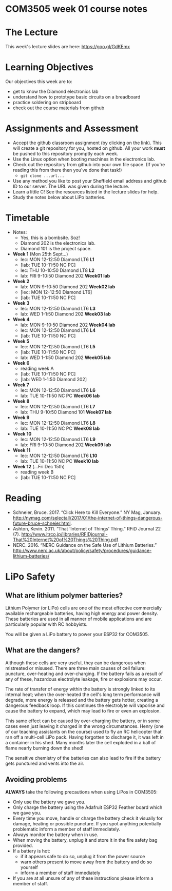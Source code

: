 COM3505 week 01 course notes
===

# The Lecture

This week's lecture slides are here: https://goo.gl/GdKEmx


# Learning Objectives

Our objectives this week are to:

- get to know the Diamond electronics lab
- understand how to prototype basic circuits on a breadboard
- practice soldering on stripboard
- check out the course materials from github


# Assignments and Assessment

- Accept the github classroom assignment (by clicking on the link). This will
  create a git repository for you, hosted on github. All your work **must** be
  pushed to this repository promptly each week.
- Use the Linux option when booting machines in the electronics lab.
- Check out the repository from github into your own file space. (If you're
  reading this from there then you've done that task!)
    - `git clone ...url...`
- Use any method you like to post your Sheffield email address and github ID
  to our server. The URL was given during the lecture.
- Learn a little C! See the resources listed in the lecture slides for help.
- Study the notes below about LiPo batteries.


# Timetable

- Notes:
    - Yes, this is a bombsite. Soz!
    - Diamond 202 is the electronics lab.
    - Diamond 101 is the project space.
- **Week  1** (Mon 25th Sept...)
    - lec:  MON 12-12:50 Diamond LT6    **L1**
    - [lab: TUE 10-11:50 NC PC]
    - lec:  THU 10-10:50 Diamond LT8    **L2**
    - lab:  FRI  9-10:50 Diamond 202    **Week01 lab**
- **Week  2**
    - lab:  MON 9-10:50  Diamond 202    **Week02 lab**
    - [lec: MON 12-12:50 Diamond LT6]
    - [lab: TUE 10-11:50 NC PC]
- **Week  3**
    - lec:  MON 12-12:50 Diamond LT6    **L3**
    - lab:  WED  1-1:50  Diamond 202    **Week03 lab**
- **Week  4**
    - lab:  MON  9-10:50 Diamond 202    **Week04 lab**
    - lec:  MON 12-12:50 Diamond LT6    **L4**
    - [lab: TUE 10-11:50 NC PC]
- **Week  5**
    - lec:  MON 12-12:50 Diamond LT6    **L5**
    - [lab: TUE 10-11:50 NC PC]
    - lab:  WED  1-1:50  Diamond 202    **Week05 lab**
- **Week  6**
    - reading week A
    - [lab: TUE 10-11:50 NC PC]
    - [lab: WED  1-1:50  Diamond 202]
- **Week  7**
    - lec:  MON 12-12:50 Diamond LT6    **L6**
    - lab:  TUE 10-11:50 NC PC          **Week06 lab**
- **Week  8**
    - lec:  MON 12-12:50 Diamond LT6    **L7**
    - lab:  THU  9-10:50 Diamond 101    **Week07 lab**
- **Week  9**
    - lec:  MON 12-12:50 Diamond LT6    **L8**
    - lab:  TUE 10-11:50 NC PC          **Week08 lab**
- **Week 10**
    - lec:  MON 12-12:50 Diamond LT6    **L9**
    - lab:  FRI  9-10:50 Diamond 202    **Week09 lab**
- **Week 11**
    - lec:  MON 12-12:50 Diamond LT6    **L10**
    - lab:  TUE 10-11:50 NC PC          **Week10 lab**
- **Week 12** (...Fri Dec 15th)
    - reading week B
    - [lab: TUE 10-11:50 NC PC]


# Reading

- Schneier, Bruce. 2017. “Click Here to Kill Everyone.” NY Mag, January.
  http://nymag.com/selectall/2017/01/the-internet-of-things-dangerous-future-bruce-schneier.html.
- Ashton, Kevin. 2011. “That ‘Internet of Things’ Thing.” RFiD Journal 22 (7).
  http://www.itrco.jp/libraries/RFIDjournal-That%20Internet%20of%20Things%20Thing.pdf
- NERC. 2016. “NERC Guidance on the Safe Use of Lithium Batteries.”
  http://www.nerc.ac.uk/about/policy/safety/procedures/guidance-lithium-batteries/


# LiPo Safety

## What are lithium polymer batteries?

Lithium Polymer (or LiPo) cells are one of the most effective commercially
available rechargeable batteries, having high energy and power density. These
batteries are used in all manner of mobile applications and are particularly
popular with RC hobbyists.

You will be given a LiPo battery to power your ESP32 for COM3505.

## What are the dangers?

Although these cells are very useful, they can be dangerous when mistreated or
misused. There are three main causes of cell failure: puncture, over-heating
and over-charging. If the battery fails as a result of any of these, hazardous
electrolyte leakage, fire or explosions may occur.

The rate of transfer of energy within the battery is strongly linked to its
internal heat; when the over-heated the cell's long term performance will
degrade, more energy is released and the battery gets hotter, creating a
dangerous feedback loop. If this continues the electrolyte will vaporise and
cause the battery to expand, which may lead to fire or even an explosion.

This same effect can be caused by over-charging the battery, or in some cases
even just leaving it charged in the wrong circumstances. Henry (one of our
teaching assistants on the course) used to fly an RC helicopter that ran off a
multi-cell LiPo pack. Having forgotten to discharge it, it was left in a
container in his shed. Many months later the cell exploded in a ball of flame
nearly burning down the shed!

The sensitive chemistry of the batteries can also lead to fire if the battery
gets punctured and vents into the air.

## Avoiding problems

**ALWAYS** take the following precautions when using LiPos in COM3505:

- Only use the battery we gave you.
- Only charge the battery using the Adafruit ESP32 Feather board which we gave
  you.
- Every time you move, handle or charge the battery check it visually for
  damage, heating or possible puncture. If you spot anything potentially
  problematic inform a member of staff immediately.
- Always monitor the battery when in use.
- When moving the battery, unplug it and store it in the fire safety bag
  provided.
- If a battery is hot:
    - if it appears safe to do so, unplug it from the power source
    - warn others present to move away from the battery and do so yourself
    - inform a member of staff immediately
- If you are at all unsure of any of these instructions please inform a member
  of staff.
